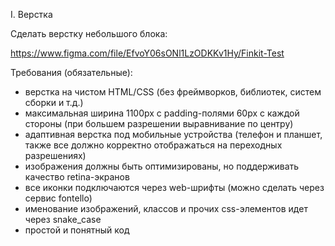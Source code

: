 I. Верстка

Сделать верстку небольшого блока:

https://www.figma.com/file/EfvoY06sONl1LzODKKv1Hy/Finkit-Test

Требования (обязательные):
- верстка на чистом HTML/CSS (без фреймворков, библиотек, систем сборки и т.д.)
- максимальная ширина 1100px с padding-полями 60px с каждой стороны (при большем разрешении выравнивание по центру)
- адаптивная верстка под мобильные устройства (телефон и планшет, также все должно корректно отображаться на переходных разрешениях)
- изображения должны быть оптимизированы, но поддерживать качество retina-экранов
- все иконки подключаются через web-шрифты (можно сделать через сервис fontello)
- именование изображений, классов и прочих css-элементов идет через snake_case
- простой и понятный код
